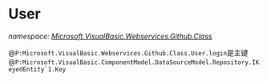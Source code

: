 ﻿# User
_namespace: [Microsoft.VisualBasic.Webservices.Github.Class](./index.md)_

@``P:Microsoft.VisualBasic.Webservices.Github.Class.User.login``是主键@``P:Microsoft.VisualBasic.ComponentModel.DataSourceModel.Repository.IKeyedEntity`1.Key``




